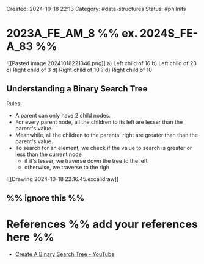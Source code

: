 Created: 2024-10-18 22:13
Category: #data-structures 
Status: #philnits



# 2023A_FE_AM_8 %% ex. 2024S_FE-A_83 %%

![[Pasted image 20241018221346.png]]
a) Left child of 16
b) Left child of 23
c) Right child of 3
d) Right child of 10
? 
d) Right child of 10

## Understanding a Binary Search Tree

Rules:

- A parent can only have 2 child nodes.
- For every parent node, all the children to its left are lesser than the parent's value. 
- Meanwhile, all the children to the parents' right are greater than than the parent's value.
- To search for an element, we check if the value to search is greater or less than the current node
	- if it's lesser, we traverse down the tree to the left
	- otherwise, we traverse to the righ

![[Drawing 2024-10-18 22.16.45.excalidraw]]

%% ignore this %%
---









# References %% add your references here %%
- [Create A Binary Search Tree - YouTube](https://www.youtube.com/watch?v=CJcAloSR9TY)